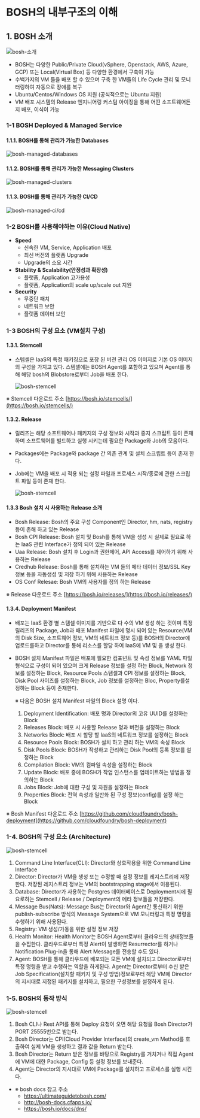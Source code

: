# BOSH의 내부구조의 이해

## 1.  BOSH 소개

![bosh-소개][bosh-image-0]

 - BOSH는 다양한 Public/Private Cloud(vSphere, Openstack, AWS, Azure, GCP) 또는 Local(Virtual Box) 등 다양한 환경에서 구축이 가능
 - 수백가지의 VM 들을 배포 할 수 있으며 구축 한 VM들의  Life Cycle 관리 및 모니터링하여 자동으로 장애를 복구
 -  Ubuntu/Centos/Windows OS 지원 (공식적으로는 Ubuntu 지원)
 -  VM 배포 시스템의 Release 엔지니어링 커스텀 아이징을 통해 어떤 소프트웨어든지 배포, 이식이 가능
 
### 1-1 BOSH Deployed & Managed Service

#### 1.1.1. BOSH를 통해 관리가 가능한 Databases

  ![bosh-managed-databases][bosh-image-1]
  
#### 1.1.2. BOSH를 통해 관리가 가능한 Messaging Clusters
 
  ![bosh-managed-clusters][bosh-image-2]
  
#### 1.1.3.  BOSH를 통해 관리가 가능한 CI/CD

   ![bosh-managed-ci/cd][bosh-image-3]

### 1-2 BOSH를 사용해야하는 이유(Cloud Native)

- **Speed**
	 - 신속한 VM, Service, Application 배포
	 - 최신 버전의 플랫폼 Upgrade
	 - Upgrade의 소요 시간
- **Stability & Scalability(안정성과 확장성)**
	- 플랫폼, Application 고가용성
	- 플랫폼, Application의 scale up/scale out 지원
- **Security**
	- 무중단 패치
	- 네트워크 보안
	- 플랫폼 데이터 보안

### 1-3 BOSH의 구성 요소 (VM설치 구성)

#### 1.3.1. Stemcell
-  스템셀은 IaaS의 특정 패키징으로 포장 된 버전 관리 OS 이미지로 기본 OS 이미지의 구성을 가지고 있다. 스템셀에는 BOSH Agent를 포함하고 있으며 Agent를 통해 해당 bosh의 Blobstore로부터 Job을 배포 한다.
	
	![bosh-stemcell][bosh-image-4]
	
※ Stemcell 다운로드 주소
	[https://bosh.io/stemcells/](https://bosh.io/stemcells/)
	
#### 1.3.2. Release
- 릴리즈는 해당 소프트웨어나 패키지의 구성 정보와 시작과 중지 스크립트 등이 존재하며 소프트웨어를 빌드하고 실행 시키는데 필요한 Package와 Job의 모음이다.
-   Packages에는 Package와 package 간 의존 관계 및 설치 스크립트 등이 존재 한다.
-   Job에는 VM을 배포 시 적용 되는 설정 파일과 프로세스 시작/종료에 관한 스크립트 파일 등이 존재 한다.
	
	![bosh-stemcell][bosh-image-5]

#### 1.3.3  Bosh 설치 시 사용하는 Release 소개
-  Bosh Release: Bosh의 주요 구성 Component인 Director, hm, nats, registry 등이 존해 하고 있는 Release
- Bosh CPI Release: Bosh 설치 및 Bosh를 통해 VM을 생성 시 실제로 필요로 하는 IaaS 관련 Interface가 정의 되어 있는 Release
- Uaa Release: Bosh 설치 후 Login과 권한제어, API Access를 제어하기 위해 사용하는 Release
- Credhub Release: Bosh를 통해 설치하는 VM 들의 메타 데이터 정보/SSL Key 정보 등을 자동생성 및 저장 하기 위해 사용하는 Release
- OS Conf Relesae: Bosh VM의 사용자를 정의 하는 Release
	
※ Release 다운로드 주소
	[https://bosh.io/releases/](https://bosh.io/releases/)
	
#### 1.3.4. Deployment Manifest

- 배포는 IaaS 환경 별 스템셀 이미지를 기반으로 다 수의 VM 생성 하는 것이며 특정 릴리즈의 Package, Job과 배포 Manifest 파일에 명시 되어 있는 Resource(VM의 Disk Size, 소프트웨어 정보, VM의 네트워크 정보 등)를 BOSH의 Director에 업로드를하고 Director를 통해 리소스를 할당 하여 IaaS에 VM 및 을 생성 한다.

- BOSH 설치 Manifest 파일은 배포에 필요한 컴포넌트 및 속성 정보를 YAML 파일 형식으로 구성이 되어 있으며 크게 Release 정보를 설정 하는 Block, Network 정보를 설정하는 Block, Resource Pools 스템셀과 CPI 정보를 설정하는 Block, Disk Pool 사이즈를 설정하는 Block, Job 정보를 설정하는 Bloc, Property를설정하는 Block 등이 존재한다.

	※ 다음은 BOSH 설치 Manifest 파일의 Block 설명 이다.

	1.  Deployment Identification: 배포 명과 Director의 고유 UUID를 설정하는 Block
	2.  Releases Block: 배포 시 사용할 Release 명과 버전을 설정하는 Block
	3.  Networks Block: 배포 시 할당 할 IaaS의 네트워크 정보를 설정하는 Block
	4.  Resource Pools Block: BOSH가 설치 하고 관리 하는 VM의 속성 Block
	5.  Disk Pools Block: BOSH가 작성하고 관리하는 Disk Pool의 등록 정보를 설정하는 Block
	6.  Compilation Block: VM의 컴파일 속성을 설정하는 Block
	7.  Update Block: 배포 중에 BOSH가 작업 인스턴스를 업데이트하는 방법을 정의하는 Block
	8.  Jobs Block: Job에 대한 구성 및 자원을 설정하는 Block
	9.  Properties Block: 전역 속성과 일반화 된 구성 정보(config)를 설정 하는 Block

※ Bosh Manifest 다운로드 주소
   [https://github.com/cloudfoundry/bosh-deployment](https://github.com/cloudfoundry/bosh-deployment)  

### 1-4. BOSH의 구성 요소 (Architecture)

![bosh-stemcell][bosh-image-6]

1.  Command Line Interface(CLI): Director와 상호작용을 위한 Command Line Interface
2.  Director: Director가 VM을 생성 또는 수정할 때 설정 정보를 레지스트리에 저장한다. 저장된 레지스트리 정보는 VM의 bootstrapping stage에서 이용된다.
3.  Database: Director가 사용하는 Postgres 데이터베이스로 Deployment시에 필요로하는 Stemcell / Release / Deployment의 메타 정보들을 저장한다.
4.  Message Bus(Nats): Message Bus는 Director와 Agent간 통신하기 위한 publish-subscribe 방식의 Message System으로 VM 모니터링과 특정 명령을 수행하기 위해 사용된다.
5.  Registry: VM 생성/가동을 위한 설정 정보 저장
6.  Health Monitor: Health Monitor는 BOSH Agent로부터 클라우드의 상태정보들을 수집한다. 클라우드로부터 특정 Alert이 발생하면 Resurrector를 하거나 Notification Plug-in을 통해 Alert Message를 전송할 수도 있다.
7.  Agent:  BOSH를 통해 클라우드에 배포되는 모든 VM에 설치되고 Director로부터 특정 명령을 받고 수행하는 역할을 하게된다. Agent는 Director로부터 수신 받은 Job Specification(설치할 패키지 및 구성 방법)정보로부터 해당 VM에 Director의 지시대로 지정된 패키지를 설치하고, 필요한 구성정보를 설정하게 된다.

### 1-5. BOSH의 동작 방식

![bosh-stemcell][bosh-image-8]

1. Bosh CLI나 Rest API를 통해 Deploy 요청이 오면 해당 요청을 Bosh Director가 PORT 25555번으로 받는다.
2. Bosh Director는 CPI(Cloud Provider Interface)의 create_vm Method를 호출하여 실제 VM을 생성하고 결과 값을 Return 받는다.
3. Bosh Director는 Return 받은 정보를 바탕으로 Registry를 거치거나 직접 Agent에 VM에 대한 Package, Config 등 설정 정보를 보내준다.
4. Agent는 Director의 지시대로 VM에 Package를 설치하고 프로세스를 실행 시킨다.

- ※ bosh docs 참고 주소
	- https://ultimateguidetobosh.com/
	- http://bosh-docs.cfapps.io/
	- https://bosh.io/docs/dns/

[bosh-image-0]:./images/bosh-image-0.png
[bosh-image-1]:./images/bosh-image-1.png
[bosh-image-2]:./images/bosh-image-2.png
[bosh-image-3]:./images/bosh-image-3.png
[bosh-image-4]:./images/bosh-image-4.png
[bosh-image-5]:./images/bosh-image-5.png
[bosh-image-6]:./images/bosh-image-6.png
[bosh-image-8]:./images/bosh-image-8.png
